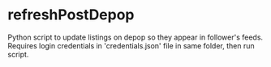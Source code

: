 # refreshPostDepop

Python script to update listings on depop so they appear in follower's feeds.
Requires login credentials in 'credentials.json' file in same folder, then run script.  
